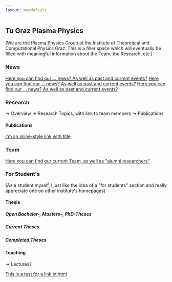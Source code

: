 ```yaml
---
layout: newdefault
---
```

## Tu Graz Plasma Physics

(We are the Plasma Physics Group at the Institute of Theoretical and Computational Physics Graz.
This is a filler space which will eventually be filled with meaningful information about the Team, the Research, etc.)

### News
[Here you can find our ... news? As well as past and current events?](/news "TUG ITP Plasma News")
[Here you can find our ... news? As well as past and current events?](news "TUG ITP Plasma News")
[Here you can find our ... news? As well as past and current events?](/news.md "TUG ITP Plasma News")

### Research

-> Overview
-> Research Topics, with link to team members
-> Publications
#### Publications
[I'm an inline-style link with title](/publications "TUG ITP Plasma Publications")

### Team
[Here you can find our current Team, as well as "alumni researchers"](/team/team.md "TUG ITP Plasma Group")

### For Student's

(As a student myself, I just like the idea of a "for students" section and really appreciate one on other institute's homepages)

#### Thesis 
  ##### Open Bachelor-, Masters-, PhD-Theses
  ##### Current Theses
  ##### Completed Theses
#### Teaching
-> Lectures?

<a href = "news">This is a test for a link in html</a>
